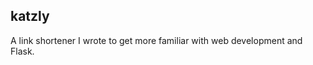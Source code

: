 katzly
--------------

A link shortener I wrote to get more familiar with web development and Flask.